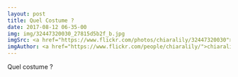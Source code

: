 ```yaml
---
layout: post
title: Quel Costume ?
date: 2017-08-12 06-35-00
img: img/32447320030_27815d5b2f_b.jpg
imgSrc: <a href="https://www.flickr.com/photos/chiaralily/32447320030">Flickr</a>
imgAuthor: <a href="https://www.flickr.com/people/chiaralily/">chiaralily</a>
---
```

Quel costume ?
